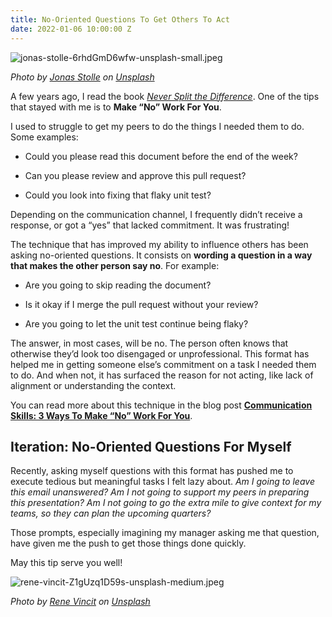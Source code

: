 ```yaml
---
title: No-Oriented Questions To Get Others To Act
date: 2022-01-06 10:00:00 Z
---
```


![jonas-stolle-6rhdGmD6wfw-unsplash-small.jpeg](/uploads/jonas-stolle-6rhdGmD6wfw-unsplash-small.jpeg)

_Photo by [Jonas Stolle](https://unsplash.com/@jostolle?utm_source=unsplash&utm_medium=referral&utm_content=creditCopyText) on [Unsplash](https://unsplash.com/photos/6rhdGmD6wfw?utm_source=unsplash&utm_medium=referral&utm_content=creditCopyText)_


A few years ago, I read the book *[Never Split the Difference](https://info.blackswanltd.com/never-split-the-difference)*. One of the tips that stayed with me is to **Make “No” Work For You**.

I used to struggle to get my peers to do the things I needed them to do. Some examples:

* Could you please read this document before the end of the week?

* Can you please review and approve this pull request?

* Could you look into fixing that flaky unit test?

Depending on the communication channel, I frequently didn’t receive a response, or got a “yes” that lacked commitment. It was frustrating!

The technique that has improved my ability to influence others has been asking no-oriented questions. It consists on **wording a question in a way that makes the other person say no**. For example:

* Are you going to skip reading the document?

* Is it okay if I merge the pull request without your review?

* Are you going to let the unit test continue being flaky?

The answer, in most cases, will be no. The person often knows that otherwise they’d look too disengaged or unprofessional. This format has helped me in getting someone else’s commitment on a task I needed them to do. And when not, it has surfaced the reason for not acting, like lack of alignment or understanding the context.

You can read more about this technique in the blog post **[Communication Skills: 3 Ways To Make “No” Work For You](https://blog.blackswanltd.com/the-edge/3-ways-to-make-no-work-for-you)**.

## Iteration: No-Oriented Questions For Myself

Recently, asking myself questions with this format has pushed me to execute tedious but meaningful tasks I felt lazy about. *Am I going to leave this email unanswered? Am I not going to support my peers in preparing this presentation? Am I not going to go the extra mile to give context for my teams, so they can plan the upcoming quarters?*

Those prompts, especially imagining my manager asking me that question, have given me the push to get those things done quickly.

May this tip serve you well!

![rene-vincit-Z1gUzq1D59s-unsplash-medium.jpeg](/uploads/rene-vincit-Z1gUzq1D59s-unsplash-medium.jpeg)

_Photo by [Rene Vincit](https://unsplash.com/@renevincit?utm_source=unsplash&utm_medium=referral&utm_content=creditCopyText) on [Unsplash](https://unsplash.com/photos/Z1gUzq1D59s?utm_source=unsplash&utm_medium=referral&utm_content=creditCopyText)_
